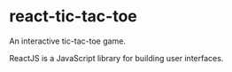 # react-tic-tac-toe
An interactive tic-tac-toe game.

ReactJS is a JavaScript library for building user interfaces.
